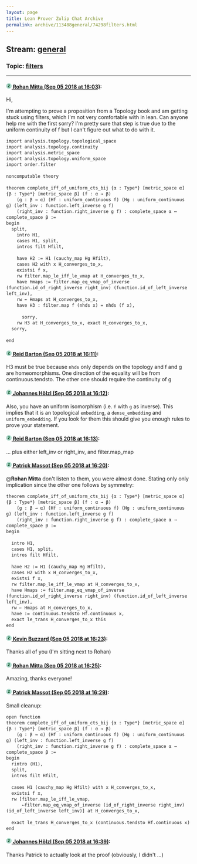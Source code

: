 ```yaml
---
layout: page
title: Lean Prover Zulip Chat Archive 
permalink: archive/113488general/74298filters.html
---
```


## Stream: [general](index.html)
### Topic: [filters](74298filters.html)

---

#### [![Click to go to Zulip](../../assets/img/zulip2.png) Rohan Mitta (Sep 05 2018 at 16:03)](https://leanprover.zulipchat.com/#narrow/stream/113488-general/topic/filters/near/133377621):
Hi,

I'm attempting to prove a proposition from a Topology book and am getting stuck using filters, which I'm not very comfortable with in lean. Can anyone help me with the first sorry? I'm pretty sure that step is true due to the uniform continuity of f but I can't figure out what to do with it.

```lean
import analysis.topology.topological_space
import analysis.topology.continuity
import analysis.metric_space
import analysis.topology.uniform_space
import order.filter

noncomputable theory

theorem complete_iff_of_uniform_cts_bij {α : Type*} [metric_space α] {β : Type*} [metric_space β] (f : α → β) 
    (g : β → α) (Hf : uniform_continuous f) (Hg : uniform_continuous g) (left_inv : function.left_inverse g f)
    (right_inv : function.right_inverse g f) : complete_space α ↔ complete_space β := 
begin
  split,
    intro H1,
    cases H1, split,
    intros filt Hfilt, 
  
    have H2 := H1 (cauchy_map Hg Hfilt),
    cases H2 with x H_converges_to_x,
    existsi f x,
    rw filter.map_le_iff_le_vmap at H_converges_to_x,
    have Hmaps := filter.map_eq_vmap_of_inverse (function.id_of_right_inverse right_inv) (function.id_of_left_inverse left_inv),
    rw ← Hmaps at H_converges_to_x,
    have H3 : filter.map f (nhds x) = nhds (f x),
          
      sorry,
    rw H3 at H_converges_to_x, exact H_converges_to_x,
  sorry,
  
end
```

#### [![Click to go to Zulip](../../assets/img/zulip2.png) Reid Barton (Sep 05 2018 at 16:11)](https://leanprover.zulipchat.com/#narrow/stream/113488-general/topic/filters/near/133378115):
H3 must be true because `nhds` only depends on the topology and f and g are homeomorphisms.
One direction of the equality will be from continuous.tendsto. The other one should require the continuity of g

#### [![Click to go to Zulip](../../assets/img/zulip2.png) Johannes Hölzl (Sep 05 2018 at 16:12)](https://leanprover.zulipchat.com/#narrow/stream/113488-general/topic/filters/near/133378211):
Also, you have an uniform isomorphism (i.e. `f` with `g` as inverse). This implies that it is an topological `embedding`, a `dense_embedding` and `uniform_embedding`. If you look for them this should give you enough rules to prove your statement.

#### [![Click to go to Zulip](../../assets/img/zulip2.png) Reid Barton (Sep 05 2018 at 16:13)](https://leanprover.zulipchat.com/#narrow/stream/113488-general/topic/filters/near/133378251):
... plus either left_inv or right_inv, and filter.map_map

#### [![Click to go to Zulip](../../assets/img/zulip2.png) Patrick Massot (Sep 05 2018 at 16:20)](https://leanprover.zulipchat.com/#narrow/stream/113488-general/topic/filters/near/133378669):
@**Rohan Mitta** don't listen to them, you were almost done. Stating only only implication since the other one follows by symmetry:
```lean
theorem complete_iff_of_uniform_cts_bij {α : Type*} [metric_space α] {β : Type*} [metric_space β] (f : α → β)
    (g : β → α) (Hf : uniform_continuous f) (Hg : uniform_continuous g) (left_inv : function.left_inverse g f)
    (right_inv : function.right_inverse g f) : complete_space α → complete_space β :=
begin
  
  intro H1,
  cases H1, split,
  intros filt Hfilt,

  have H2 := H1 (cauchy_map Hg Hfilt),
  cases H2 with x H_converges_to_x,
  existsi f x,
  rw filter.map_le_iff_le_vmap at H_converges_to_x,
  have Hmaps := filter.map_eq_vmap_of_inverse (function.id_of_right_inverse right_inv) (function.id_of_left_inverse left_inv),
  rw ← Hmaps at H_converges_to_x,
  have := continuous.tendsto Hf.continuous x,
  exact le_trans H_converges_to_x this
end
```

#### [![Click to go to Zulip](../../assets/img/zulip2.png) Kevin Buzzard (Sep 05 2018 at 16:23)](https://leanprover.zulipchat.com/#narrow/stream/113488-general/topic/filters/near/133378866):
Thanks all of you (I'm sitting next to Rohan)

#### [![Click to go to Zulip](../../assets/img/zulip2.png) Rohan Mitta (Sep 05 2018 at 16:25)](https://leanprover.zulipchat.com/#narrow/stream/113488-general/topic/filters/near/133378965):
Amazing, thanks everyone!

#### [![Click to go to Zulip](../../assets/img/zulip2.png) Patrick Massot (Sep 05 2018 at 16:29)](https://leanprover.zulipchat.com/#narrow/stream/113488-general/topic/filters/near/133379170):
Small cleanup:
```lean
open function
theorem complete_iff_of_uniform_cts_bij {α : Type*} [metric_space α] {β : Type*} [metric_space β] (f : α → β)
    (g : β → α) (Hf : uniform_continuous f) (Hg : uniform_continuous g) (left_inv : function.left_inverse g f)
    (right_inv : function.right_inverse g f) : complete_space α → complete_space β :=
begin
  rintro ⟨H1⟩,
  split,
  intros filt Hfilt,

  cases H1 (cauchy_map Hg Hfilt) with x H_converges_to_x,
  existsi f x,
  rw [filter.map_le_iff_le_vmap,
      ←filter.map_eq_vmap_of_inverse (id_of_right_inverse right_inv) (id_of_left_inverse left_inv)] at H_converges_to_x,
  
  exact le_trans H_converges_to_x (continuous.tendsto Hf.continuous x)
end
```

#### [![Click to go to Zulip](../../assets/img/zulip2.png) Johannes Hölzl (Sep 05 2018 at 16:39)](https://leanprover.zulipchat.com/#narrow/stream/113488-general/topic/filters/near/133379874):
Thanks Patrick to actually look at the proof (obviously, I didn't ...)

